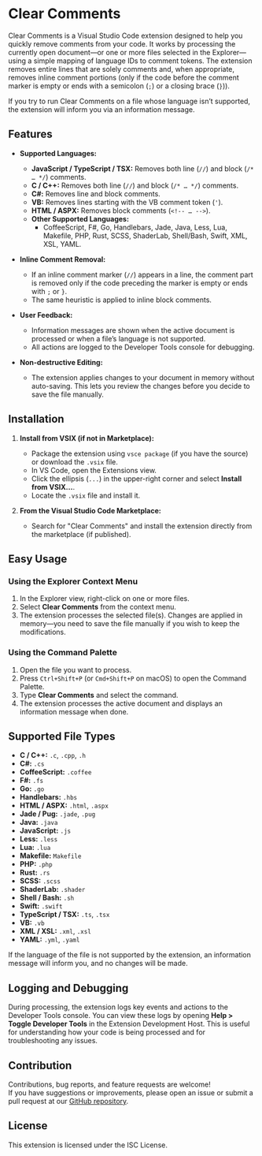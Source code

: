 # Clear Comments

Clear Comments is a Visual Studio Code extension designed to help you quickly remove comments from your code. It works by processing the currently open document—or one or more files selected in the Explorer—using a simple mapping of language IDs to comment tokens. The extension removes entire lines that are solely comments and, when appropriate, removes inline comment portions (only if the code before the comment marker is empty or ends with a semicolon (`;`) or a closing brace (`}`)).

If you try to run Clear Comments on a file whose language isn’t supported, the extension will inform you via an information message.

## Features

- **Supported Languages:**
  - **JavaScript / TypeScript / TSX:** Removes both line (`//`) and block (`/* … */`) comments.
  - **C / C++:** Removes both line (`//`) and block (`/* … */`) comments.
  - **C#:** Removes line and block comments.
  - **VB:** Removes lines starting with the VB comment token (`'`).
  - **HTML / ASPX:** Removes block comments (`<!-- … -->`).
  - **Other Supported Languages:**
    - CoffeeScript, F#, Go, Handlebars, Jade, Java, Less, Lua, Makefile, PHP, Rust, SCSS, ShaderLab, Shell/Bash, Swift, XML, XSL, YAML.

- **Inline Comment Removal:**
  - If an inline comment marker (`//`) appears in a line, the comment part is removed only if the code preceding the marker is empty or ends with `;` or `}`.
  - The same heuristic is applied to inline block comments.
  
- **User Feedback:**
  - Information messages are shown when the active document is processed or when a file’s language is not supported.
  - All actions are logged to the Developer Tools console for debugging.

- **Non-destructive Editing:**
  - The extension applies changes to your document in memory without auto-saving. This lets you review the changes before you decide to save the file manually.

## Installation

1. **Install from VSIX (if not in Marketplace):**
   - Package the extension using `vsce package` (if you have the source) or download the `.vsix` file.
   - In VS Code, open the Extensions view.
   - Click the ellipsis (`...`) in the upper-right corner and select **Install from VSIX...**.
   - Locate the `.vsix` file and install it.

2. **From the Visual Studio Code Marketplace:**
   - Search for "Clear Comments" and install the extension directly from the marketplace (if published).

## Easy Usage

### Using the Explorer Context Menu

1. In the Explorer view, right-click on one or more files.
2. Select **Clear Comments** from the context menu.
3. The extension processes the selected file(s). Changes are applied in memory—you need to save the file manually if you wish to keep the modifications.

### Using the Command Palette

1. Open the file you want to process.
2. Press `Ctrl+Shift+P` (or `Cmd+Shift+P` on macOS) to open the Command Palette.
3. Type **Clear Comments** and select the command.
4. The extension processes the active document and displays an information message when done.

## Supported File Types

- **C / C++:** `.c`, `.cpp`, `.h`
- **C#:** `.cs`
- **CoffeeScript:** `.coffee`
- **F#:** `.fs`
- **Go:** `.go`
- **Handlebars:** `.hbs`
- **HTML / ASPX:** `.html`, `.aspx`
- **Jade / Pug:** `.jade`, `.pug`
- **Java:** `.java`
- **JavaScript:** `.js`
- **Less:** `.less`
- **Lua:** `.lua`
- **Makefile:** `Makefile`
- **PHP:** `.php`
- **Rust:** `.rs`
- **SCSS:** `.scss`
- **ShaderLab:** `.shader`
- **Shell / Bash:** `.sh`
- **Swift:** `.swift`
- **TypeScript / TSX:** `.ts`, `.tsx`
- **VB:** `.vb`
- **XML / XSL:** `.xml`, `.xsl`
- **YAML:** `.yml`, `.yaml`

If the language of the file is not supported by the extension, an information message will inform you, and no changes will be made.

## Logging and Debugging

During processing, the extension logs key events and actions to the Developer Tools console. You can view these logs by opening **Help > Toggle Developer Tools** in the Extension Development Host. This is useful for understanding how your code is being processed and for troubleshooting any issues.

## Contribution

Contributions, bug reports, and feature requests are welcome!  
If you have suggestions or improvements, please open an issue or submit a pull request at our [GitHub repository](https://github.com/buimanhtoan-it/clear-comments.git).

## License

This extension is licensed under the ISC License.
